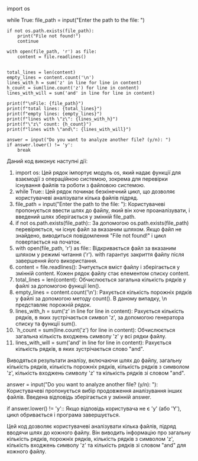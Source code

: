 import os

while True:
    file_path = input("Enter the path to the file: ")

    if not os.path.exists(file_path):
        print("File not found!")
        continue

    with open(file_path, 'r') as file:
        content = file.readlines()

    
    total_lines = len(content)
    empty_lines = content.count('\n')
    lines_with_h = sum('z' in line for line in content)
    h_count = sum(line.count('z') for line in content)
    lines_with_will = sum('and' in line for line in content)

    print(f"\nFile: {file_path}")
    print(f"total lines: {total_lines}")
    print(f"empty lines: {empty_lines}")
    print(f"lines with \"z\": {lines_with_h}")
    print(f"\"z\" count: {h_count}")
    print(f"lines with \"and\": {lines_with_will}")

    answer = input("Do you want to analyze another file? (y/n): ")
    if answer.lower() != 'y':
        break


Даний код виконує наступні дії:
1. import os: Цей рядок імпортує модуль os, який надає функції для взаємодії з операційною системою, зокрема для перевірки існування файлів та роботи з файловою системою.
2. while True:: Цей рядок починає безкінечний цикл, що дозволяє користувачеві аналізувати кілька файлів підряд.
3. file_path = input("Enter the path to the file: "): Користувачеві пропонується ввести шлях до файлу, який він хоче проаналізувати, і введений шлях зберігається у змінній file_path.
4. if not os.path.exists(file_path):: За допомогою os.path.exists(file_path) перевіряється, чи існує файл за вказаним шляхом. Якщо файл не знайдено, виводиться повідомлення "File not found!" і цикл повертається на початок.
5. with open(file_path, 'r') as file:: Відкривається файл за вказаним шляхом у режимі читання ('r'). with гарантує закриття файлу після завершення його використання.
6. content = file.readlines(): Зчитується вміст файлу і зберігається у змінній content. Кожен рядок файлу стає елементом списку content.
7. total_lines = len(content): Обчислюється загальна кількість рядків у файлі за допомогою функції len().
8. empty_lines = content.count('\n'): Рахується кількість порожніх рядків у файлі за допомогою методу count(). В даному випадку, \n представляє порожній рядок.
9. lines_with_h = sum('z' in line for line in content): Рахується кількість рядків, в яких зустрічається символ 'z', за допомогою генератора списку та функції sum().
10. `h_count = sum(line.count('z') for line in content): Обчислюється загальна кількість входжень символу 'z' у всі рядки файлу.
11. lines_with_will = sum('and' in line for line in content): Рахується кількість рядків, в яких зустрічається слово "and".

Виводяться результати аналізу, включаючи шлях до файлу, загальну кількість рядків, кількість порожніх рядків, кількість рядків з символом 'z', кількість входжень символу 'z' та кількість рядків зі словом "and".

answer = input("Do you want to analyze another file? (y/n): "): Користувачеві пропонується вибір продовження аналізування інших файлів. Введена відповідь зберігається у змінній answer.

if answer.lower() != 'y':: Якщо відповідь користувача не є 'y' (або 'Y'), цикл обривається і програма завершується.

Цей код дозволяє користувачеві аналізувати кілька файлів, підряд вводячи шлях до кожного файлу. Він виводить інформацію про загальну кількість рядків, порожніх рядків, кількість рядків з символом 'z', кількість входжень символу 'z' та кількість рядків зі словом "and" для кожного файлу.

